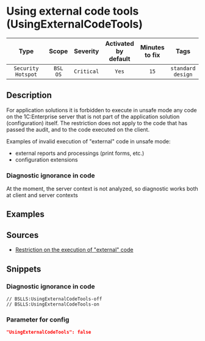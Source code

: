 # Using external code tools (UsingExternalCodeTools)

Type | Scope | Severity | Activated<br>by default | Minutes<br>to fix | Tags
:-: | :-: | :-: | :-: | :-: | :-:
`Security Hotspot` | `BSL`<br>`OS` | `Critical` | `Yes` | `15` | `standard`<br>`design`

<!-- Блоки выше заполняются автоматически, не трогать -->

## Description

<!-- Описание диагностики заполняется вручную. Необходимо понятным языком описать смысл и схему работу -->

For application solutions it is forbidden to execute in unsafe mode any code on the 1C:Enterprise server that is not part of the application solution (configuration) itself.
 The restriction does not apply to the code that has passed the audit, and to the code executed on the client.

Examples of invalid execution of "external" code in unsafe mode:

- external reports and processings (print forms, etc.)
- configuration extensions

### Diagnostic ignorance in code

At the moment, the server context is not analyzed, so diagnostic works both at client and server contexts

## Examples

<!-- В данном разделе приводятся примеры, на которые диагностика срабатывает, а также можно привести пример, как можно исправить ситуацию -->

## Sources

<!-- Необходимо указывать ссылки на все источники, из которых почерпнута информация для создания диагностики -->

- [Restriction on the execution of "external" code](https://its.1c.ru/db/v8std#content:669:hdoc)

## Snippets

<!-- Блоки ниже заполняются автоматически, не трогать -->

### Diagnostic ignorance in code

```bsl
// BSLLS:UsingExternalCodeTools-off
// BSLLS:UsingExternalCodeTools-on
```

### Parameter for config

```json
"UsingExternalCodeTools": false
```
